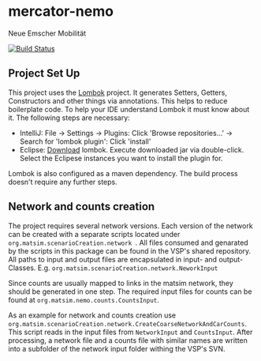 # mercator-nemo
Neue Emscher Mobilität

[![Build Status](https://travis-ci.org/matsim-vsp/mercator-nemo.svg?branch=master)](https://travis-ci.org/matsim-vsp/mercator-nemo)

## Project Set Up
This project uses the [Lombok](https://projectlombok.org/features/all) project. It generates Setters, Getters, Constructors and other things via annotations. This helps to reduce boilerplate code. To help your IDE understand Lombok it must know about it. The following steps are necessary:

* IntelliJ: File -> Settings -> Plugins: Click 'Browse repositories...' -> Search for 'lombok plugin': Click 'install'
* Eclipse: [Download](https://projectlombok.org/download) lombok. Execute downloaded jar via double-click. Select the Eclipese instances you want to install the plugin for.

Lombok is also configured as a maven dependency. The build process doesn't require any further steps.

## Network and counts creation
The project requires several network versions. Each version of the network can be created with a separate scripts located under ```org.matsim.scenarioCreation.network ```. All files consumed and genarated by the scripts in this package can be found in the VSP's shared repository. All paths to input and output files are encapsulated in input- and output-Classes. E.g. ```org.matsim.scenarioCreation.network.NeworkInput```

Since counts are usually mapped to links in the matsim network, they should be generated in one step. The required input files for counts can be found at ```org.matsim.nemo.counts.CountsInput```. 

As an example for network and counts creation use ```org.matsim.scenarioCreation.network.CreateCoarseNetworkAndCarCounts```. This script reads in the input files from ```NetworkInput``` and ```CountsInput```. After processing, a network file and a counts file with similar names are written into a subfolder of the network input folder withing the VSP's SVN.
